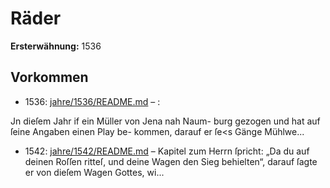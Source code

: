 # Räder

**Ersterwähnung:** 1536

## Vorkommen
- 1536: [jahre/1536/README.md](../jahre/1536/README.md) – :

Jn dieſem Jahr if ein Müller von Jena nah Naum-
burg gezogen und hat auf ſeine Angaben einen Play be-
kommen, darauf er ſe<s Gänge Mühlwe...
- 1542: [jahre/1542/README.md](../jahre/1542/README.md) – Kapitel zum Herrn ſpricht:
„Da du auf deinen Roſſen ritteſ, und deine Wagen den
Sieg behielten“, darauf ſagte er von dieſem Wagen Gottes,
wi...
